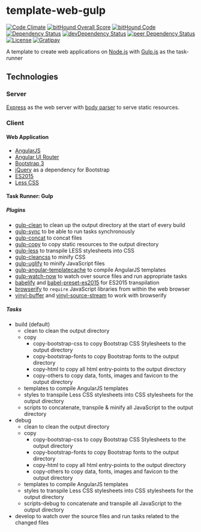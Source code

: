 # template-web-gulp

[![Code Climate](https://codeclimate.com/github/myTerminal/template-web-gulp.png)](https://codeclimate.com/github/myTerminal/template-web-gulp)
[![bitHound Overall Score](https://www.bithound.io/github/myTerminal/template-web-gulp/badges/score.svg)](https://www.bithound.io/github/myTerminal/template-web-gulp)
[![bitHound Code](https://www.bithound.io/github/myTerminal/template-web-gulp/badges/code.svg)](https://www.bithound.io/github/myTerminal/template-web-gulp)  
[![Dependency Status](https://david-dm.org/myTerminal/template-web-gulp.svg)](https://david-dm.org/myTerminal/template-web-gulp)
[![devDependency Status](https://david-dm.org/myTerminal/template-web-gulp/dev-status.svg)](https://david-dm.org/myTerminal/template-web-gulp#info=devDependencies)
[![peer Dependency Status](https://david-dm.org/myTerminal/template-web-gulp/peer-status.svg)](https://david-dm.org/myTerminal/template-web-gulp#info=peerDependencies)  
[![License](https://img.shields.io/badge/LICENSE-GPL%20v3.0-blue.svg)](https://www.gnu.org/licenses/gpl.html)
[![Gratipay](http://img.shields.io/gratipay/myTerminal.svg)](https://gratipay.com/myTerminal)  

A template to create web applications on [Node.js](https://nodejs.org/) with [Gulp.js](https://www.npmjs.com/package/gulp) as the task-runner

## Technologies

### Server

[Express](https://www.npmjs.com/package/express) as the web server with [body parser](https://www.npmjs.com/package/body-parser) to serve static resources.

### Client

#### Web Application

 - [AngularJS](https://angularjs.org/)
 - [Angular UI Router](https://ui-router.github.io/)
 - [Bootstrap 3](https://getbootstrap.com/docs/3.3/)
 - [jQuery](https://jquery.com/) as a dependency for Bootstrap
 - [ES2015](http://es6-features.org/)
 - [Less CSS](http://lesscss.org/)

#### Task Runner: Gulp

##### Plugins

 - [gulp-clean](https://www.npmjs.com/package/gulp-clean) to clean up the output directory at the start of every build
 - [gulp-sync](https://www.npmjs.com/package/gulp-sync) to be able to run tasks synchronously
 - [gulp-concat](https://www.npmjs.com/package/gulp-concat) to concat files
 - [gulp-copy](https://www.npmjs.com/package/gulp-copy) to copy static resources to the output directory
 - [gulp-less](https://www.npmjs.com/package/gulp-less) to transpile LESS stylesheets into CSS
 - [gulp-cleancss](https://www.npmjs.com/package/gulp-cleancss) to minify CSS
 - [gulp-uglify](https://www.npmjs.com/package/gulp-uglify) to minify JavaScript files
 - [gulp-angular-templatecache](https://www.npmjs.com/package/gulp-angular-templatecache) to compile AngularJS templates
 - [gulp-watch-now](https://www.npmjs.com/package/gulp-watch-now) to watch over source files and run appropriate tasks
 - [babelify](https://www.npmjs.com/package/babelify) and [babel-preset-es2015](https://www.npmjs.com/package/babel-preset-es2015) for ES2015 transpilation
 - [browserify](https://www.npmjs.com/package/browserify) to `require` JavaScript libraries from within the web browser
 - [vinyl-buffer](https://www.npmjs.com/package/vinyl-buffer) and [vinyl-source-stream](https://www.npmjs.com/package/vinyl-source-stream) to work with browserify

##### Tasks

 - build (default)
   - clean to clean the output directory
   - copy
     - copy-bootstrap-css to copy Bootstrap CSS Stylesheets to the output directory
     - copy-bootstrap-fonts to copy Bootstrap fonts to the output directory
     - copy-html to copy all html entry-points to the output directory
     - copy-others to copy data, fonts, images and favicon to the output directory
   - templates to compile AngularJS templates
   - styles to transpile Less CSS stylesheets into CSS stylesheets for the output directory
   - scripts to concatenate, transpile & minify all JavaScript to the output directory
 - debug
   - clean to clean the output directory
   - copy
     - copy-bootstrap-css to copy Bootstrap CSS Stylesheets to the output directory
     - copy-bootstrap-fonts to copy Bootstrap fonts to the output directory
     - copy-html to copy all html entry-points to the output directory
     - copy-others to copy data, fonts, images and favicon to the output directory
   - templates to compile AngularJS templates
   - styles to transpile Less CSS stylesheets into CSS stylesheets for the output directory
   - scripts-debug to concatenate and transpile all JavaScript to the output directory
 - develop to watch over the source files and run tasks related to the changed files
